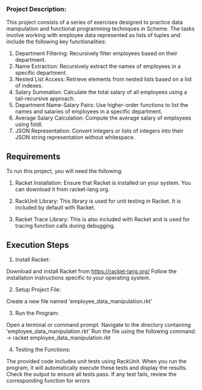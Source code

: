 ### Project Description:
This project consists of a series of exercises designed to practice data manipulation and functional programming techniques in Scheme. The tasks involve working with employee data represented as lists of tuples and include the following key functionalities:

1. Department Filtering: Recursively filter employees based on their department.
2. Name Extraction: Recursively extract the names of employees in a specific department.
3. Nested List Access: Retrieve elements from nested lists based on a list of indexes.
4. Salary Summation: Calculate the total salary of all employees using a tail-recursive approach.
5. Department Name-Salary Pairs: Use higher-order functions to list the names and salaries of employees in a specific department.
6. Average Salary Calculation: Compute the average salary of employees using foldl.
7. JSON Representation: Convert integers or lists of integers into their JSON string representation without whitespace.

## Requirements

To run this project, you will need the following:

1. Racket Installation:
Ensure that Racket is installed on your system. You can download it from racket-lang.org.

2. RackUnit Library:
This library is used for unit testing in Racket. It is included by default with Racket.

3. Racket Trace Library:
This is also included with Racket and is used for tracing function calls during debugging.

## Execution Steps

1. Install Racket:

Download and install Racket from https://racket-lang.org/
Follow the installation instructions specific to your operating system.

2. Setup Project File:

Create a new file named 'employee_data_manipulation.rkt'

3. Run the Program:

Open a terminal or command prompt.
Navigate to the directory containing 'employee_data_manipulation.rkt'
Run the file using the following command:
-> racket employee_data_manipulation.rkt

4. Testing the Functions:

The provided code includes unit tests using RackUnit. When you run the program, it will automatically execute these tests and display the results.
Check the output to ensure all tests pass. If any test fails, review the corresponding function for errors
